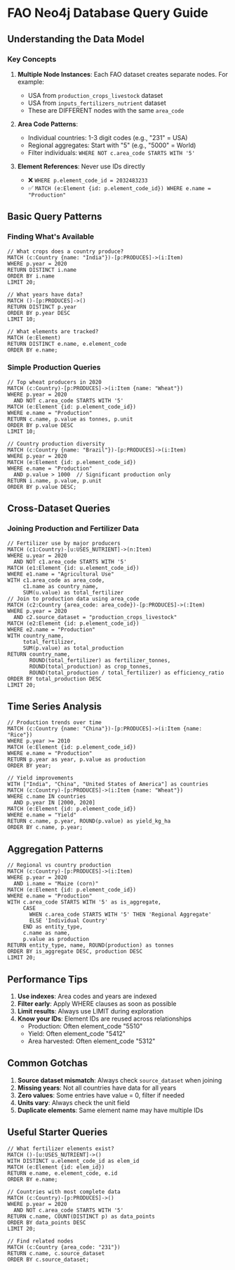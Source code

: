 # FAO Neo4j Database Query Guide

## Understanding the Data Model

### Key Concepts
1. **Multiple Node Instances**: Each FAO dataset creates separate nodes. For example:
   - USA from `production_crops_livestock` dataset
   - USA from `inputs_fertilizers_nutrient` dataset
   - These are DIFFERENT nodes with the same `area_code`

2. **Area Code Patterns**:
   - Individual countries: 1-3 digit codes (e.g., "231" = USA)
   - Regional aggregates: Start with "5" (e.g., "5000" = World)
   - Filter individuals: `WHERE NOT c.area_code STARTS WITH '5'`

3. **Element References**: Never use IDs directly
   - ❌ `WHERE p.element_code_id = 2032483233`
   - ✅ `MATCH (e:Element {id: p.element_code_id}) WHERE e.name = "Production"`

## Basic Query Patterns

### Finding What's Available
```cypher
// What crops does a country produce?
MATCH (c:Country {name: "India"})-[p:PRODUCES]->(i:Item)
WHERE p.year = 2020
RETURN DISTINCT i.name
ORDER BY i.name
LIMIT 20;

// What years have data?
MATCH ()-[p:PRODUCES]->()
RETURN DISTINCT p.year
ORDER BY p.year DESC
LIMIT 10;

// What elements are tracked?
MATCH (e:Element)
RETURN DISTINCT e.name, e.element_code
ORDER BY e.name;
```

### Simple Production Queries
```cypher
// Top wheat producers in 2020
MATCH (c:Country)-[p:PRODUCES]->(i:Item {name: "Wheat"})
WHERE p.year = 2020 
  AND NOT c.area_code STARTS WITH '5'
MATCH (e:Element {id: p.element_code_id})
WHERE e.name = "Production"
RETURN c.name, p.value as tonnes, p.unit
ORDER BY p.value DESC
LIMIT 10;

// Country production diversity
MATCH (c:Country {name: "Brazil"})-[p:PRODUCES]->(i:Item)
WHERE p.year = 2020
MATCH (e:Element {id: p.element_code_id})
WHERE e.name = "Production"
  AND p.value > 1000  // Significant production only
RETURN i.name, p.value, p.unit
ORDER BY p.value DESC;
```

## Cross-Dataset Queries

### Joining Production and Fertilizer Data
```cypher
// Fertilizer use by major producers
MATCH (c1:Country)-[u:USES_NUTRIENT]->(n:Item)
WHERE u.year = 2020 
  AND NOT c1.area_code STARTS WITH '5'
MATCH (e1:Element {id: u.element_code_id})
WHERE e1.name = "Agricultural Use"
WITH c1.area_code as area_code, 
     c1.name as country_name, 
     SUM(u.value) as total_fertilizer
// Join to production data using area_code
MATCH (c2:Country {area_code: area_code})-[p:PRODUCES]->(:Item)
WHERE p.year = 2020
  AND c2.source_dataset = "production_crops_livestock"
MATCH (e2:Element {id: p.element_code_id})
WHERE e2.name = "Production"
WITH country_name, 
     total_fertilizer, 
     SUM(p.value) as total_production
RETURN country_name,
       ROUND(total_fertilizer) as fertilizer_tonnes,
       ROUND(total_production) as crop_tonnes,
       ROUND(total_production / total_fertilizer) as efficiency_ratio
ORDER BY total_production DESC
LIMIT 20;
```

## Time Series Analysis
```cypher
// Production trends over time
MATCH (c:Country {name: "China"})-[p:PRODUCES]->(i:Item {name: "Rice"})
WHERE p.year >= 2010
MATCH (e:Element {id: p.element_code_id})
WHERE e.name = "Production"
RETURN p.year as year, p.value as production
ORDER BY year;

// Yield improvements
WITH ["India", "China", "United States of America"] as countries
MATCH (c:Country)-[p:PRODUCES]->(i:Item {name: "Wheat"})
WHERE c.name IN countries
  AND p.year IN [2000, 2020]
MATCH (e:Element {id: p.element_code_id})
WHERE e.name = "Yield"
RETURN c.name, p.year, ROUND(p.value) as yield_kg_ha
ORDER BY c.name, p.year;
```

## Aggregation Patterns
```cypher
// Regional vs country production
MATCH (c:Country)-[p:PRODUCES]->(i:Item)
WHERE p.year = 2020
  AND i.name = "Maize (corn)"
MATCH (e:Element {id: p.element_code_id})
WHERE e.name = "Production"
WITH c.area_code STARTS WITH '5' as is_aggregate,
     CASE 
       WHEN c.area_code STARTS WITH '5' THEN 'Regional Aggregate'
       ELSE 'Individual Country'
     END as entity_type,
     c.name as name,
     p.value as production
RETURN entity_type, name, ROUND(production) as tonnes
ORDER BY is_aggregate DESC, production DESC
LIMIT 20;
```

## Performance Tips

1. **Use indexes**: Area codes and years are indexed
2. **Filter early**: Apply WHERE clauses as soon as possible
3. **Limit results**: Always use LIMIT during exploration
4. **Know your IDs**: Element IDs are reused across relationships
   - Production: Often element_code "5510"
   - Yield: Often element_code "5412"
   - Area harvested: Often element_code "5312"

## Common Gotchas

1. **Source dataset mismatch**: Always check `source_dataset` when joining
2. **Missing years**: Not all countries have data for all years
3. **Zero values**: Some entries have value = 0, filter if needed
4. **Units vary**: Always check the unit field
5. **Duplicate elements**: Same element name may have multiple IDs

## Useful Starter Queries

```cypher
// What fertilizer elements exist?
MATCH ()-[u:USES_NUTRIENT]->()
WITH DISTINCT u.element_code_id as elem_id
MATCH (e:Element {id: elem_id})
RETURN e.name, e.element_code, e.id
ORDER BY e.name;

// Countries with most complete data
MATCH (c:Country)-[p:PRODUCES]->()
WHERE p.year = 2020
  AND NOT c.area_code STARTS WITH '5'
RETURN c.name, COUNT(DISTINCT p) as data_points
ORDER BY data_points DESC
LIMIT 20;

// Find related nodes
MATCH (c:Country {area_code: "231"})
RETURN c.name, c.source_dataset
ORDER BY c.source_dataset;
```